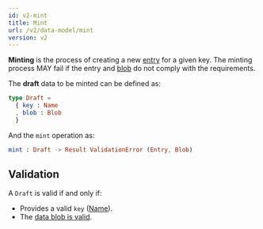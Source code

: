 ```yaml
---
id: v2-mint
title: Mint
url: /v2/data-model/mint
version: v2
---
```


**Minting** is the process of creating a new [entry](/v2/glossary/entry) for a
given key. The minting process MAY fail if the entry and
[blob](/v2/glossary/blob) do not comply with the requirements.

The **draft** data to be minted can be defined as:

```elm
type Draft =
  { key : Name
  , blob : Blob
  }
```

And the `mint` operation as:

```elm
mint : Draft -> Result ValidationError (Entry, Blob)
```

## Validation

A `Draft` is valid if and only if:

* Provides a valid `key` ([Name](/v2/datatypes/name)).
* The [data blob is valid](/v2/glossary/blob#validate).
